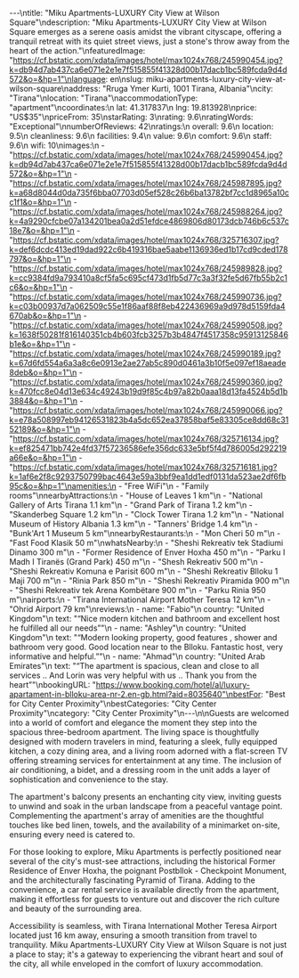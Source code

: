 ---\ntitle: "Miku Apartments-LUXURY City View at Wilson Square"\ndescription: "Miku Apartments-LUXURY City View at Wilson Square emerges as a serene oasis amidst the vibrant cityscape, offering a tranquil retreat with its quiet street views, just a stone's throw away from the heart of the action."\nfeaturedImage: "https://cf.bstatic.com/xdata/images/hotel/max1024x768/245990454.jpg?k=db94d7ab437ca6e071e2e1e7f515855f41328d00b17dacb1bc589fcda9d4d572&o=&hp=1"\nlanguage: en\nslug: miku-apartments-luxury-city-view-at-wilson-square\naddress: "Rruga Ymer Kurti, 1001 Tirana, Albania"\ncity: "Tirana"\nlocation: "Tirana"\naccommodationType: "apartment"\ncoordinates:\n  lat: 41.317837\n  lng: 19.813928\nprice: "US$35"\npriceFrom: 35\nstarRating: 3\nrating: 9.6\nratingWords: "Exceptional"\nnumberOfReviews: 42\nratings:\n  overall: 9.6\n  location: 9.5\n  cleanliness: 9.6\n  facilities: 9.4\n  value: 9.6\n  comfort: 9.6\n  staff: 9.6\n  wifi: 10\nimages:\n  - "https://cf.bstatic.com/xdata/images/hotel/max1024x768/245990454.jpg?k=db94d7ab437ca6e071e2e1e7f515855f41328d00b17dacb1bc589fcda9d4d572&o=&hp=1"\n  - "https://cf.bstatic.com/xdata/images/hotel/max1024x768/245987895.jpg?k=a68d8044d0da735f6bba07703d05ef528c26b6ba13782bf7cc1d8965a10cc1f1&o=&hp=1"\n  - "https://cf.bstatic.com/xdata/images/hotel/max1024x768/245988264.jpg?k=4a9290cfcbe07a134201bea0a2d51efdce4869806d80173dcb746b6c537c18e7&o=&hp=1"\n  - "https://cf.bstatic.com/xdata/images/hotel/max1024x768/325716307.jpg?k=def6dcdc413ed19dad922c6b419316bae5aabe1136936ed1b17cd9cded178797&o=&hp=1"\n  - "https://cf.bstatic.com/xdata/images/hotel/max1024x768/245989828.jpg?k=cc9384fd9a793410a8cf5fa5c695cf473d1fb5d77c3a3f32fe5d67fb55b2c1c6&o=&hp=1"\n  - "https://cf.bstatic.com/xdata/images/hotel/max1024x768/245990736.jpg?k=c03b00937d7a062509c55e1f86aaf88f8eb422436969a9d978d5159fda4670ab&o=&hp=1"\n  - "https://cf.bstatic.com/xdata/images/hotel/max1024x768/245990508.jpg?k=1638f50281f816140351cb4b603fcb3257b3b4847f4517358c95913125846b1e&o=&hp=1"\n  - "https://cf.bstatic.com/xdata/images/hotel/max1024x768/245990189.jpg?k=67d6fd554a6a3a8c6e0913e2ae27ab5c890d0461a3b10f5e097ef18aeade8deb&o=&hp=1"\n  - "https://cf.bstatic.com/xdata/images/hotel/max1024x768/245990360.jpg?k=470fcc8e04d13e634c49243b19d9f85c4b97a82b0aaa18d13fa4524b5d1b3884&o=&hp=1"\n  - "https://cf.bstatic.com/xdata/images/hotel/max1024x768/245990066.jpg?k=e78a508997eb94126531823b4a5dc652ea37858baf5e83305ce8dd68c3152189&o=&hp=1"\n  - "https://cf.bstatic.com/xdata/images/hotel/max1024x768/325716134.jpg?k=ef825471bb742e4fd37f57236586efe356dc633e5bf5f4d786005d292219a66e&o=&hp=1"\n  - "https://cf.bstatic.com/xdata/images/hotel/max1024x768/325716181.jpg?k=1af6e2f8c9293750799bac4643e59a3bbf9ea1dd1edf0131da523ae2df6fb95c&o=&hp=1"\namenities:\n  - "Free WiFi"\n  - "Family rooms"\nnearbyAttractions:\n  - "House of Leaves 1 km"\n  - "National Gallery of Arts Tirana 1.1 km"\n  - "Grand Park of Tirana 1.2 km"\n  - "Skanderbeg Square 1.2 km"\n  - "Clock Tower Tirana 1.2 km"\n  - "National Museum of History Albania 1.3 km"\n  - "Tanners' Bridge 1.4 km"\n  - "Bunk'Art 1 Museum 5 km"\nnearbyRestaurants:\n  - "Mon Cheri 50 m"\n  - "Fast Food Klasik 50 m"\nwhatsNearby:\n  - "Sheshi Rekreativ tek Stadiumi Dinamo 300 m"\n  - "Former Residence of Enver Hoxha 450 m"\n  - "Parku I Madh I Tiranës (Grand Park) 450 m"\n  - "Shesh Rekreativ 500 m"\n  - "Sheshi Rekreativ Komuna e Parisit 600 m"\n  - "Sheshi Rekreativ Blloku 1 Maji 700 m"\n  - "Rinia Park 850 m"\n  - "Sheshi Rekreativ Piramida 900 m"\n  - "Sheshi Rekreativ tek Arena Kombëtare 900 m"\n  - "Parku Rinia 950 m"\nairports:\n  - "Tirana International Airport Mother Teresa 12 km"\n  - "Ohrid Airport 79 km"\nreviews:\n  - name: "Fabio"\n    country: "United Kingdom"\n    text: "“Nice modern kitchen and bathroom and excellent host he fulfilled all our needs”"\n  - name: "Ashley"\n    country: "United Kingdom"\n    text: "“Modern looking property, good features , shower and bathroom very good. Good location near to the Blloku. Fantastic host, very informative and helpful.”"\n  - name: "Ahmad"\n    country: "United Arab Emirates"\n    text: "“The apartment is spacious, clean and close to all services .. And Lorin was very helpful with us .. Thank you from the heart”"\nbookingURL: "https://www.booking.com/hotel/al/luxury-apartament-in-blloku-area-nr-2.en-gb.html?aid=8035640"\nbestFor: "Best for City Center Proximity"\nbestCategories: "City Center Proximity"\ncategory: "City Center Proximity"\n---\n\nGuests are welcomed into a world of comfort and elegance the moment they step into the spacious three-bedroom apartment. The living space is thoughtfully designed with modern travelers in mind, featuring a sleek, fully equipped kitchen, a cozy dining area, and a living room adorned with a flat-screen TV offering streaming services for entertainment at any time. The inclusion of air conditioning, a bidet, and a dressing room in the unit adds a layer of sophistication and convenience to the stay.

The apartment's balcony presents an enchanting city view, inviting guests to unwind and soak in the urban landscape from a peaceful vantage point. Complementing the apartment's array of amenities are the thoughtful touches like bed linen, towels, and the availability of a minimarket on-site, ensuring every need is catered to.

For those looking to explore, Miku Apartments is perfectly positioned near several of the city's must-see attractions, including the historical Former Residence of Enver Hoxha, the poignant Postbllok - Checkpoint Monument, and the architecturally fascinating Pyramid of Tirana. Adding to the convenience, a car rental service is available directly from the apartment, making it effortless for guests to venture out and discover the rich culture and beauty of the surrounding area.

Accessibility is seamless, with Tirana International Mother Teresa Airport located just 16 km away, ensuring a smooth transition from travel to tranquility. Miku Apartments-LUXURY City View at Wilson Square is not just a place to stay; it's a gateway to experiencing the vibrant heart and soul of the city, all while enveloped in the comfort of luxury accommodation.